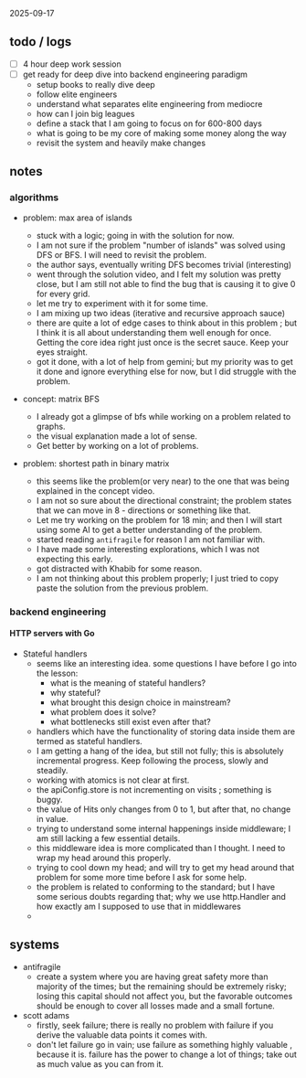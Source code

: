 2025-09-17

## todo / logs
- [ ] 4 hour deep work session
- [ ] get ready for deep dive into backend engineering paradigm
	- setup books to really dive deep
	- follow elite engineers 
	- understand what separates elite engineering from mediocre
	- how can I join big leagues 
	- define a stack that I am going to focus on for 600-800 days
	- what is going to be my core of making some money along the way
	- revisit the system and heavily make changes 




## notes
### algorithms
- problem: max area of islands
	- stuck with a logic; going in with the solution for now. 
	- I am not sure if the problem "number of islands" was solved using DFS or BFS. I will need to revisit the problem. 
	- the author says, eventually writing DFS becomes trivial (interesting) 
	- went through the solution video, and  I felt my solution was pretty close, but I am still not able to find the bug that is causing it to give 0 for every grid. 
	- let me try to experiment with it for some time. 
	- I am mixing up two ideas (iterative and recursive approach sauce)
	- there are quite a lot of edge cases to think about in this problem ; but I think it is all about understanding them well enough for once. Getting the core idea right just once is the secret sauce. Keep your eyes straight. 
	- got it done, with a lot of help from gemini; but my priority was to get it done and ignore everything else for now, but I did struggle with the problem. 

- concept: matrix BFS
	- I already got a glimpse of bfs while working on a problem related to graphs. 
	- the visual explanation made a lot of sense. 
	- Get better by working on a lot of problems. 

- problem: shortest path in binary matrix
	- this seems like the problem(or very near) to the one that was being explained in the concept video. 
	- I am not so sure about the directional constraint; the problem states that we can move in 8 - directions or something like that. 
	- Let me try working on the problem for 18 min; and then I will start using some AI to get a better understanding of the problem. 
	- started reading `antifragile` for reason I am not familiar with. 
	- I have made some interesting explorations, which I was not expecting this early. 
	- got distracted with Khabib for some reason. 
	- I am not thinking about this problem properly; I just tried to copy paste the solution from the previous problem. 

### backend engineering
#### HTTP servers with Go
- Stateful handlers
	- seems like an interesting idea. some questions I have before I go into the lesson: 
		- what is the meaning of stateful handlers?
		- why stateful?
		- what brought this design choice in mainstream?
		- what problem does it solve?
		- what bottlenecks still exist even after that?
	- handlers which have the functionality of storing data inside them are termed as stateful handlers. 
	- I am getting a hang of the idea, but still not fully; this is absolutely incremental progress. Keep following the process, slowly and steadily. 
	- working with atomics is not clear at first. 
	- the apiConfig.store is not incrementing on visits ; something is buggy. 
	- the value of Hits only changes from 0 to 1, but after that, no change in value. 
	- trying to understand some internal happenings inside middleware; I am still lacking a few essential details. 
	- this middleware idea is more complicated than I thought. I need to wrap my head around this properly. 
	- trying to cool down my head; and will try to get my head around that problem for some more time before I ask for some help. 
	- the problem is related to conforming to the standard; but I have some serious doubts regarding that; why we use http.Handler and how exactly am I supposed to use that in middlewares
	- 




## systems
- antifragile 
	- create a system where you are having great safety more than majority of the times; but the remaining should be extremely risky; losing this capital should not affect you, but the favorable outcomes should be enough to cover all losses made and a small fortune. 
- scott adams
	- firstly, seek failure; there is really no problem with failure if you derive the valuable data points it comes with. 
	- don't let failure go in vain; use failure as something highly valuable , because it is. failure has the power to change a lot of things; take out as much value as you can from it. 